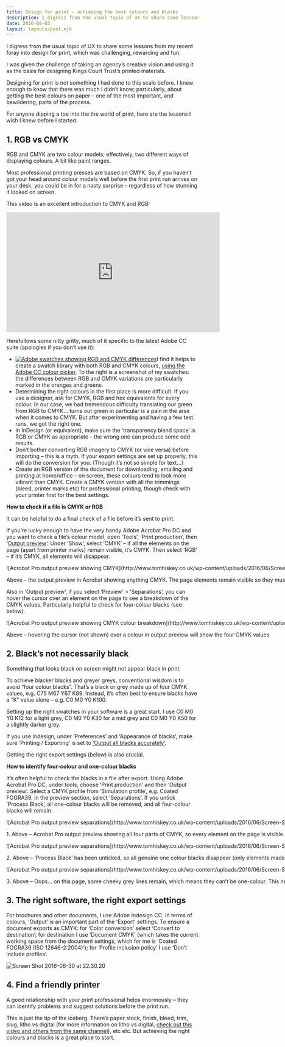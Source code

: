```yaml
---
title: Design for print – achieving the best colours and blacks
description: I digress from the usual topic of UX to share some lessons from my recent foray into design for print...
date: 2016-08-03
layout: layouts/post.njk
---
```


I digress from the usual topic of UX to share some lessons from my recent foray into design for print, which was challenging, rewarding and fun.

I was given the challenge of taking an agency’s creative vision and using it as the basis for designing Kings Court Trust’s printed materials.

Designing for print is not something I had done to this scale before. I knew enough to know that there was much I didn’t know; particularly, about getting the best colours on paper – one of the most important, and bewildering, parts of the process.

For anyone dipping a toe into the the world of print, here are the lessons I wish I knew before I started.

## 1\. RGB vs CMYK

RGB and CMYK are two colour models; effectively, two different ways of displaying colours. A bit like paint ranges.

Most professional printing presses are based on CMYK. So, if you haven’t got your head around colour models well before the first print run arrives on your desk, you could be in for a nasty surprise – regardless of how stunning it looked on screen.

This video is an excellent introduction to CMYK and RGB:

<iframe src="https://www.youtube.com/embed/6gOVHTwJ2mQ" width="560" height="315" frameborder="0" allowfullscreen="allowfullscreen"></iframe>

Herefollows some nitty gritty, much of it specific to the latest Adobe CC suite (apologies if you don’t use it):

*   [![Adobe swatches showing RGB and CMYK differences](http://www.tomhiskey.co.uk/wp-content/uploads/2016/07/Screen-Shot-2016-06-30-at-21.29.18-213x300.png)](http://www.tomhiskey.co.uk/wp-content/uploads/2016/07/Screen-Shot-2016-06-30-at-21.29.18.png)I find it helps to create a swatch library with both RGB and CMYK colours, [using the Adobe CC colour picker](https://helpx.adobe.com/photoshop/using/choosing-colors.html). To the right is a screenshot of my swatches: the differences between RGB and CMYK variations are particularly marked in the oranges and greens.
*   Determining the right colours in the first place is more difficult. If you use a designer, ask for CMYK, RGB and hex equivalents for every colour. In our case, we had tremendous difficulty translating our green from RGB to CMYK… turns out green in particular is a pain in the arse when it comes to CMYK. But after experimenting and having a few test runs, we got the right one.
*   In InDesign (or equivalent), make sure the ‘transparency blend space’ is RGB or CMYK as appropriate – the wrong one can produce some odd results.
*   Don’t bother converting RGB imagery to CMYK (or vice versa) before importing – this is a myth. If your export settings are set up properly, this will do the conversion for you. (Though it’s not so simple for text…)
*   Create an RGB version of the document for downloading, emailing and printing at home/office – on screen, these colours tend to look more vibrant than CMYK. Create a CMYK version with all the trimmings (bleed, printer marks etc) for professional printing, though check with your printer first for the best settings.

**How to check if a file is CMYK or RGB**

It can be helpful to do a final check of a file before it’s sent to print.

If you’re lucky enough to have the very handy Adobe Acrobat Pro DC and you want to check a file’s colour model, open ‘Tools’, ‘Print production’, then ‘[Output preview](https://helpx.adobe.com/acrobat/using/previewing-output-acrobat-pro.html)‘. Under ‘Show’, select ‘CMYK’ – if all the elements on the page (apart from printer marks) remain visible, it’s CMYK. Then select ‘RGB’ – if it’s CMYK, all elements will disappear.

<div id="attachment_778" style="width: 1946px" class="wp-caption alignleft">![Acrobat Pro output preview showing CMYK](http://www.tomhiskey.co.uk/wp-content/uploads/2016/06/Screen-Shot-2016-06-30-at-22.11.27.png)

Above – the output preview in Acrobat showing anything CMYK. The page elements remain visible so they must be CMYK.

</div>

Also in ‘Output preview’, if you select ‘Preview’ > ‘Separations’, you can hover the cursor over an element on the page to see a breakdown of the CMYK values. Particularly helpful to check for four-colour blacks (see below).

<div id="attachment_779" style="width: 1460px" class="wp-caption alignleft">![Acrobat Pro output preview showing CMYK colour breakdown](http://www.tomhiskey.co.uk/wp-content/uploads/2016/06/Screen-Shot-2016-06-30-at-22.09.57.png)

Above – hovering the cursor (not shown) over a colour in output preview will show the four CMYK values

</div>

## 2\. Black’s not necessarily black

Something that looks black on screen might not appear black in print.

To achieve blacker blacks and greyer greys, conventional wisdom is to avoid “four colour blacks”. That’s a black or grey made up of four CMYK values, e.g. C75 M67 Y67 K89\. Instead, it’s often best to ensure blacks have a “K” value alone – e.g. C0 M0 Y0 K100.

Setting up the right swatches in your software is a great start. I use C0 M0 Y0 K12 for a light grey, C0 M0 Y0 K30 for a mid grey and C0 M0 Y0 K50 for a slightly darker grey.

If you use Indesign, under ‘Preferences’ and ‘Appearance of blacks’, make sure ‘Printing / Exporting’ is set to [‘Output all blacks accurately’](http://indesignsecrets.com/preventing-4-color-blacks-in-pdfs.php).

Getting the right export settings (below) is also crucial.

**How to identify four-colour and one-colour blacks**

It’s often helpful to check the blacks in a file after export. Using Adobe Acrobat Pro DC, under tools, choose ‘Print production’ and then ‘Output preview’. Select a CMYK profile from ‘Simulation profile’, e.g. Coated FOGRA39\. In the preview section, select ‘Separations’. If you untick ‘Process Black’, all one-colour blacks will be removed, and all four-colour blacks will remain.

<div id="attachment_781" style="width: 2132px" class="wp-caption alignleft">![Acrobat Pro output preview separations](http://www.tomhiskey.co.uk/wp-content/uploads/2016/06/Screen-Shot-2016-06-30-at-22.16.30.png)

1\. Above – Acrobat Pro output preview showing all four parts of CMYK, so every element on the page is visible.

</div>

<div id="attachment_783" style="width: 2040px" class="wp-caption alignleft">![Acrobat Pro output preview separations](http://www.tomhiskey.co.uk/wp-content/uploads/2016/06/Screen-Shot-2016-06-30-at-22.16.39.png)

2\. Above – ‘Process Black’ has been unticked, so all genuine one colour blacks disappear (only elements made up of cyan, magenta and yellow remain, like the orange headings).

</div>

<div id="attachment_782" style="width: 2106px" class="wp-caption alignleft">![Acrobat Pro output preview separations](http://www.tomhiskey.co.uk/wp-content/uploads/2016/06/Screen-Shot-2016-06-30-at-22.16.52.png)

3\. Above – Oops… on this page, some cheeky grey lines remain, which means they can’t be one-colour. This needs fixing, so it’s back to the original document to sort it out.

</div>

## 3\. The right software, the right export settings

For brochures and other documents, I use Adobe Indesign CC. In terms of colours, ‘Output’ is an important part of the ‘Export’ settings. To ensure a document exports as CMYK: for ‘Color conversion’ select ‘Convert to destination’; for destination I use ‘Document CMYK’ (which takes the current working space from the document settings, which for me is ‘Coated FOGRA39 (ISO 12646-2:2004)’); for ‘Profile inclusion policy’ I use ‘Don’t include profiles’.

![Screen Shot 2016-06-30 at 22.30.20](http://www.tomhiskey.co.uk/wp-content/uploads/2016/06/Screen-Shot-2016-06-30-at-22.30.20.png)

## 4\. Find a friendly printer

A good relationship with your print professional helps enormously – they can identify problems and suggest solutions before the print run.

This is just the tip of the iceberg. There’s paper stock, finish, bleed, trim, slug, litho vs digital (for more information on litho vs digital, [check out this video and others from the same channel](https://www.youtube.com/watch?v=RW1HJdW5XLs)), etc etc. But achieving the right colours and blacks is a great place to start.
